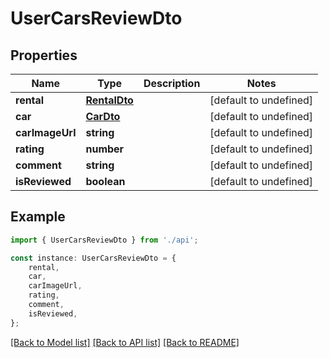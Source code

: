 # UserCarsReviewDto


## Properties

Name | Type | Description | Notes
------------ | ------------- | ------------- | -------------
**rental** | [**RentalDto**](RentalDto.md) |  | [default to undefined]
**car** | [**CarDto**](CarDto.md) |  | [default to undefined]
**carImageUrl** | **string** |  | [default to undefined]
**rating** | **number** |  | [default to undefined]
**comment** | **string** |  | [default to undefined]
**isReviewed** | **boolean** |  | [default to undefined]

## Example

```typescript
import { UserCarsReviewDto } from './api';

const instance: UserCarsReviewDto = {
    rental,
    car,
    carImageUrl,
    rating,
    comment,
    isReviewed,
};
```

[[Back to Model list]](../README.md#documentation-for-models) [[Back to API list]](../README.md#documentation-for-api-endpoints) [[Back to README]](../README.md)
